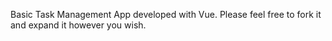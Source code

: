 Basic Task Management App developed with Vue. Please feel free to fork it and expand it however you wish.
